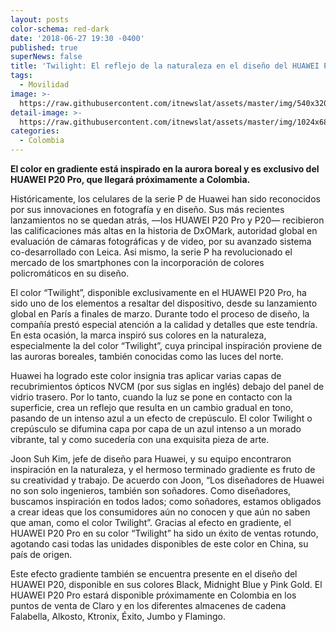 ```yaml
---
layout: posts
color-schema: red-dark
date: '2018-06-27 19:30 -0400'
published: true
superNews: false
title: 'Twilight: El reflejo de la naturaleza en el diseño del HUAWEI P20 Pro'
tags:
  - Movilidad
image: >-
  https://raw.githubusercontent.com/itnewslat/assets/master/img/540x320/Huawei-P20-Pro-p.jpg
detail-image: >-
  https://raw.githubusercontent.com/itnewslat/assets/master/img/1024x680/Huawei-P20-Pro-g.jpg
categories:
  - Colombia
---
```

**El color en gradiente está inspirado en la aurora boreal y es exclusivo del HUAWEI P20 Pro, que llegará próximamente a Colombia.**

Históricamente, los celulares de la serie P de Huawei han sido reconocidos por sus innovaciones en fotografía y en diseño. Sus más recientes lanzamientos no se quedan atrás, —los HUAWEI P20 Pro y P20— recibieron las calificaciones más altas en la historia de DxOMark, autoridad global en evaluación de cámaras fotográficas y de video, por su avanzado sistema co-desarrollado con Leica. Asi mismo, la serie P ha revolucionado el mercado de los smartphones con la incorporación de colores policromáticos en su diseño.

El color “Twilight”, disponible exclusivamente en el HUAWEI P20 Pro, ha sido uno de los elementos a resaltar del dispositivo, desde su lanzamiento global en París a finales de marzo. Durante todo el proceso de diseño, la compañía prestó especial atención a la calidad y detalles que este tendría. En esta ocasión, la marca inspiró sus colores en la naturaleza, especialmente la del color “Twilight”, cuya principal inspiración proviene de las auroras boreales, también conocidas como las luces del norte.

Huawei ha logrado este color insignia tras aplicar varias capas de recubrimientos ópticos NVCM (por sus siglas en inglés) debajo del panel de vidrio trasero. Por lo tanto, cuando la luz se pone en contacto con la superficie, crea un reflejo que resulta en un cambio gradual en tono, pasando de un intenso azul a un efecto de crepúsculo. El color Twilight o crepúsculo se difumina capa por capa de un azul intenso a un morado vibrante, tal y como sucedería con una exquisita pieza de arte. 
 
Joon Suh Kim, jefe de diseño para Huawei, y su equipo encontraron inspiración en la naturaleza, y el hermoso terminado gradiente es fruto de su creatividad y trabajo. De acuerdo con Joon, “Los diseñadores de Huawei no son solo ingenieros, también son soñadores. Como diseñadores, buscamos inspiración en todos lados; como soñadores, estamos obligados a crear ideas que los consumidores aún no conocen y que aún no saben que aman, como el color Twilight”. Gracias al efecto en gradiente, el HUAWEI P20 Pro en su color “Twilight” ha sido un éxito de ventas rotundo, agotando casi todas las unidades disponibles de este color en China, su país de origen.

Este efecto gradiente también se encuentra presente en el diseño del HUAWEI P20, disponible en sus colores Black, Midnight Blue y Pink Gold. El HUAWEI P20 Pro estará disponible próximamente en Colombia en los puntos de venta de Claro y en los diferentes almacenes de cadena Falabella, Alkosto, Ktronix, Éxito, Jumbo y Flamingo.  